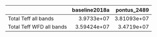 |                          |   baseline2018a |   pontus_2489 |
|:-------------------------|----------------:|--------------:|
| Total Teff all bands     |     3.9733e+07  |   3.81093e+07 |
| Total Teff WFD all bands |     3.59424e+07 |   3.4719e+07  |
